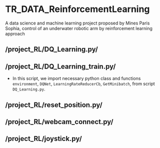 # TR_DATA_ReinforcementLearning
A data science and machine learning project proposed by Mines Paris Sophia, control of an underwater robotic arm by reinforcement learning approach

## /project_RL/DQ_Learning.py/

## /project_RL/DQ_Learning_train.py/
* In this script, we import necessary python class and functions `environment`, `DQNet`, `LearningRateReducerCb`, `GetMinibatch`,  from script `DQ_Learning.py`.

## /project_RL/reset_position.py/

## /project_RL/webcam_connect.py/

## /project_RL/joystick.py/